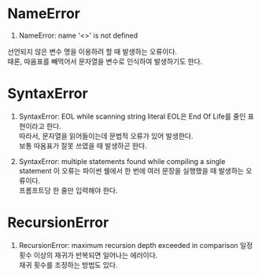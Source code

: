 # NameError
1) NameError: name '<>' is not defined   

선언되지 않은 변수 명을 이용하려 할 때 발생하는 오류이다.   
때론, 따옴표를 빼먹어서 문자열을 변수로 인식하여 발생하기도 한다.   


# SyntaxError
1) SyntaxError: EOL while scanning string literal
        EOL은 End Of Life를 줄인 표현이라고 한다.   
        따라서, 문자열을 읽어들이는데 문법적 오류가 있어 발생한다.   
        보통 따옴표가 잘못 쓰였을 때 발생하곤 한다.   

2) SyntaxError: multiple statements found while compiling a single statement
        이 오류는 파이썬 쉘에서 한 번에 여러 문장을 실행했을 때 발생하는 오류이다.   
        프롬프트당 한 줄만 입력해야 한다.

# RecursionError
1) RecursionError: maximum recursion depth exceeded in comparison
        일정 횟수 이상의 재귀가 반복되면 일어나는 에러이다.   
        재귀 횟수를 조정하는 방법도 있다.   